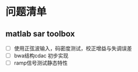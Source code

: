 # 问题清单

## matlab sar toolbox

- [ ] 使用正弦波输入，码密度测试，校正增益与失调误差
- [ ] bwa结构cdac 初步实现
- [ ] ramp信号测试静态特性
